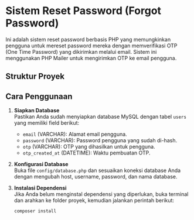 # Sistem Reset Password (Forgot Password)

Ini adalah sistem reset password berbasis PHP yang memungkinkan pengguna untuk mereset password mereka dengan memverifikasi OTP (One Time Password) yang dikirimkan melalui email. Sistem ini menggunakan PHP Mailer untuk mengirimkan OTP ke email pengguna.

## Struktur Proyek


## Cara Penggunaan

1. **Siapkan Database**  
   Pastikan Anda sudah menyiapkan database MySQL dengan tabel `users` yang memiliki field berikut:
   - `email` (VARCHAR): Alamat email pengguna.
   - `password` (VARCHAR): Password pengguna yang sudah di-hash.
   - `otp` (VARCHAR): OTP yang dihasilkan untuk pengguna.
   - `otp_created_at` (DATETIME): Waktu pembuatan OTP.

2. **Konfigurasi Database**  
   Buka file `config/database.php` dan sesuaikan koneksi database Anda dengan mengubah host, username, password, dan nama database.

3. **Instalasi Dependensi**  
   Jika Anda belum menginstal dependensi yang diperlukan, buka terminal dan arahkan ke folder proyek, kemudian jalankan perintah berikut:
   ```bash
   composer install
